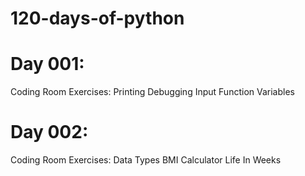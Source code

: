 # 120-days-of-python

# Day 001:
Coding Room Exercises:
Printing
Debugging
Input Function
Variables

# Day 002:
Coding Room Exercises:
Data Types
BMI Calculator
Life In Weeks
